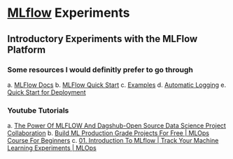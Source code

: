# [MLflow](https://mlflow.org/#core-concepts) Experiments
## Introductory Experiments with the MLFlow Platform

### Some resources I would definitly prefer to go through
a. [MLFlow Docs](https://mlflow.org/docs/latest/index.html)
b. [MLFlow Quick Start](https://mlflow.org/docs/latest/getting-started/intro-quickstart/index.html)
c. [Examples](https://mlflow.org/docs/latest/getting-started/logging-first-model/index.html)
d. [Automatic Logging](https://mlflow.org/docs/latest/tracking/autolog.html)
e. [Quick Start for Deployment](https://mlflow.org/docs/latest/getting-started/quickstart-2/index.html)


### Youtube Tutorials
a. [The Power Of MLFLOW And Dagshub-Open Source Data Science Project Collaboration](https://www.youtube.com/watch?v=qdcHHrsXA48)
b. [Build ML Production Grade Projects For Free | MLOps Course For Beginners](https://www.youtube.com/watch?v=dPmH3G9NQtY)
c. [01. Introduction To MLflow | Track Your Machine Learning Experiments | MLOps](https://www.youtube.com/watch?v=ksYIVDue8ak)